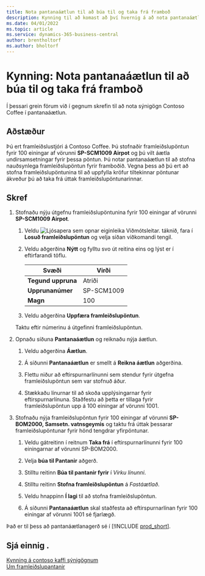 ```yaml
---
title: Nota pantanaáætlun til að búa til og taka frá framboð
description: Kynning til að komast að því hvernig á að nota pantanaáætlun til að stofna nauðsynlega framleiðslupöntun fyrir framboðið í Business Central.
ms.date: 04/01/2022
ms.topic: article
ms.service: dynamics-365-business-central
author: brentholtorf
ms.author: bholtorf
---
```


# <a name="walkthrough-use-order-planning-to-create-and-reserve-supply"></a>Kynning: Nota pantanaáætlun til að búa til og taka frá framboð

Í þessari grein förum við í gegnum skrefin til að nota sýnigögn Contoso Coffee í pantanaáætlun.

## <a name="scenario"></a>Aðstæður

Þú ert framleiðslustjóri á Contoso Coffee. Þú stofnaðir framleiðslupöntun fyrir 100 einingar af vörunni **SP-SCM1009 Airpot** og þú vilt áætla undirsamsetningar fyrir þessa pöntun. Þú notar pantanaáætlun til að stofna nauðsynlega framleiðslupöntun fyrir framboðið. Vegna þess að þú ert að stofna framleiðslupöntunina til að uppfylla kröfur tiltekinnar pöntunar ákveður þú að taka frá úttak framleiðslupöntunarinnar.  

## <a name="steps"></a>Skref

1. Stofnaðu nýju útgefnu framleiðslupöntunina fyrir 100 einingar af vörunni **SP-SCM1009 Airpot**.

    1. Veldu ![Ljósapera sem opnar eiginleika Viðmótsleitar.](../../media/ui-search/search_small.png "Segðu mér hvað þú vilt gera") táknið, fara í **Losuð framleiðslupöntun** og velja síðan viðkomandi tengil.  

    2. Veldu aðgerðina **Nýtt** og fylltu svo út reitina eins og lýst er í eftirfarandi töflu.  

        |Svæði  |Virði  |
        |---------|---------|
        |**Tegund uppruna** |Atriði|
        |**Upprunanúmer** |SP-SCM1009|
        |**Magn** |100|
    3. Veldu aðgerðina **Uppfæra framleiðslupöntun**.  

    Taktu eftir númerinu á útgefinni framleiðslupöntun.

2. Opnaðu síðuna **Pantanaáætlun** og reiknaðu nýja áætlun.

    1. Veldu aðgerðina **Áætlun**.  

    2. Á síðunni **Pantanaáætlun** er smellt á **Reikna áætlun** aðgerðina.  

    3. Flettu niður að eftirspurnarlínunni sem stendur fyrir útgefna framleiðslupöntun sem var stofnuð áður.  

    4. Stækkaðu línurnar til að skoða upplýsingarnar fyrir eftirspurnarlínuna. Staðfestu að þetta er tillaga fyrir framleiðslupöntun upp á 100 einingar af vörunni 1001.  

3. Stofnaðu nýja framleiðslupöntun fyrir 100 einingar af vörunni **SP-BOM2000, Samsetn. vatnsgeymis** og taktu frá úttak þessarar framleiðslupöntunar fyrir hönd tengdrar yfirpöntunar.  

    1. Veldu gátreitinn í reitnum **Taka frá** í eftirspurnarlínunni fyrir 100 einingarnar af vörunni SP-BOM2000.

    2. Velja **búa til Pantanir** aðgerð.  

    3. Stilltu reitinn **Búa til pantanir fyrir** í *Virku línunni*.  

    4. Stilltu reitinn **Stofna framleiðslupöntun** á *Fastáætlað*.

    5. Veldu hnappinn **Í lagi** til að stofna framleiðslupöntun.

    6. Á síðunni **Pantanaáætlun** skal staðfesta að eftirspurnarlínan fyrir 100 einingar af vörunni 1001 sé fjarlægð.

Það er til þess að pantanáætlanagerð sé í [!INCLUDE [prod_short](../../includes/prod_short.md)].  

## <a name="see-also"></a>Sjá einnig .

[Kynning á contoso kaffi sýnigögnum](../contoso-coffee-intro.md)  
[Um framleiðslupantanir](../../production-about-production-orders.md)  
